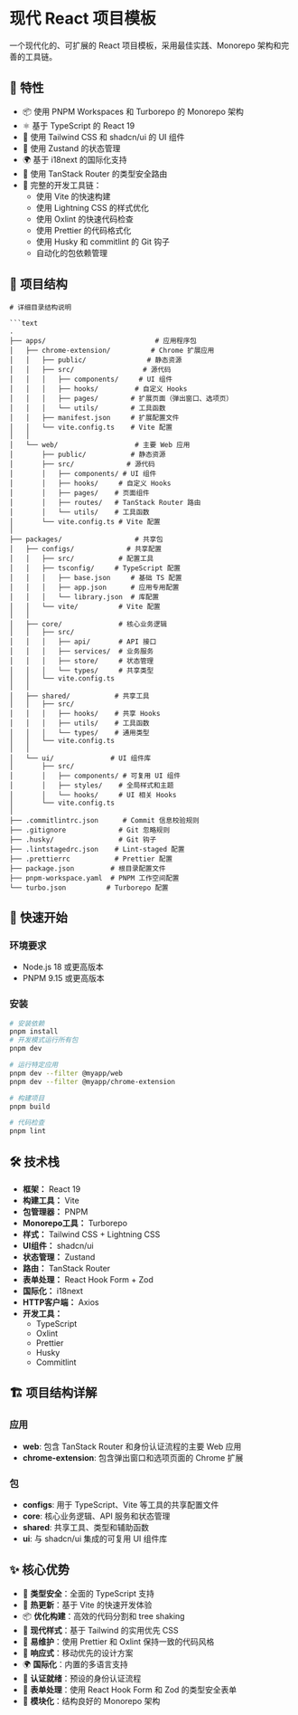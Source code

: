 # 现代 React 项目模板

一个现代化的、可扩展的 React 项目模板，采用最佳实践、Monorepo 架构和完善的工具链。

## 🌟 特性

- 📦 使用 PNPM Workspaces 和 Turborepo 的 Monorepo 架构
- ⚛️ 基于 TypeScript 的 React 19
- 🎨 使用 Tailwind CSS 和 shadcn/ui 的 UI 组件
- 🔄 使用 Zustand 的状态管理
- 🌍 基于 i18next 的国际化支持
- 🚦 使用 TanStack Router 的类型安全路由
- 🔧 完整的开发工具链：
  - 使用 Vite 的快速构建
  - 使用 Lightning CSS 的样式优化
  - 使用 Oxlint 的快速代码检查
  - 使用 Prettier 的代码格式化
  - 使用 Husky 和 commitlint 的 Git 钩子
  - 自动化的包依赖管理


## 📁 项目结构

```text
# 详细目录结构说明

```text
.
├── apps/                           # 应用程序包
│   ├── chrome-extension/          # Chrome 扩展应用
│   │   ├── public/               # 静态资源
│   │   ├── src/                 # 源代码
│   │   │   ├── components/     # UI 组件
│   │   │   ├── hooks/         # 自定义 Hooks
│   │   │   ├── pages/        # 扩展页面（弹出窗口、选项页）
│   │   │   └── utils/        # 工具函数
│   │   ├── manifest.json     # 扩展配置文件
│   │   └── vite.config.ts    # Vite 配置
│   │
│   └── web/                   # 主要 Web 应用
│       ├── public/           # 静态资源
│       ├── src/             # 源代码
│       │   ├── components/ # UI 组件
│       │   ├── hooks/     # 自定义 Hooks
│       │   ├── pages/    # 页面组件
│       │   ├── routes/   # TanStack Router 路由
│       │   └── utils/    # 工具函数
│       └── vite.config.ts # Vite 配置
│
├── packages/                  # 共享包
│   ├── configs/             # 共享配置
│   │   ├── src/           # 配置工具
│   │   ├── tsconfig/     # TypeScript 配置
│   │   │   ├── base.json     # 基础 TS 配置
│   │   │   ├── app.json      # 应用专用配置
│   │   │   └── library.json  # 库配置
│   │   └── vite/          # Vite 配置
│   │
│   ├── core/              # 核心业务逻辑
│   │   ├── src/
│   │   │   ├── api/       # API 接口
│   │   │   ├── services/  # 业务服务
│   │   │   ├── store/     # 状态管理
│   │   │   └── types/     # 共享类型
│   │   └── vite.config.ts
│   │
│   ├── shared/           # 共享工具
│   │   ├── src/
│   │   │   ├── hooks/    # 共享 Hooks
│   │   │   ├── utils/    # 工具函数
│   │   │   └── types/    # 通用类型
│   │   └── vite.config.ts
│   │
│   └── ui/              # UI 组件库
│       ├── src/
│       │   ├── components/ # 可复用 UI 组件
│       │   ├── styles/    # 全局样式和主题
│       │   └── hooks/     # UI 相关 Hooks
│       └── vite.config.ts
│
├── .commitlintrc.json      # Commit 信息校验规则
├── .gitignore             # Git 忽略规则
├── .husky/                # Git 钩子
├── .lintstagedrc.json    # Lint-staged 配置
├── .prettierrc           # Prettier 配置
├── package.json         # 根目录配置文件
├── pnpm-workspace.yaml  # PNPM 工作空间配置
└── turbo.json          # Turborepo 配置
```

## 🚀 快速开始

### 环境要求

- Node.js 18 或更高版本
- PNPM 9.15 或更高版本

### 安装

```bash
# 安装依赖
pnpm install
# 开发模式运行所有包
pnpm dev

# 运行特定应用
pnpm dev --filter @myapp/web
pnpm dev --filter @myapp/chrome-extension

# 构建项目
pnpm build

# 代码检查
pnpm lint
```

## 🛠 技术栈

- **框架：** React 19
- **构建工具：** Vite
- **包管理器：** PNPM
- **Monorepo工具：** Turborepo
- **样式：** Tailwind CSS + Lightning CSS
- **UI组件：** shadcn/ui
- **状态管理：** Zustand
- **路由：** TanStack Router
- **表单处理：** React Hook Form + Zod
- **国际化：** i18next
- **HTTP客户端：** Axios
- **开发工具：**
  - TypeScript
  - Oxlint
  - Prettier
  - Husky
  - Commitlint

## 🏗 项目结构详解

### 应用

- **web**: 包含 TanStack Router 和身份认证流程的主要 Web 应用
- **chrome-extension**: 包含弹出窗口和选项页面的 Chrome 扩展

### 包

- **configs**: 用于 TypeScript、Vite 等工具的共享配置文件
- **core**: 核心业务逻辑、API 服务和状态管理
- **shared**: 共享工具、类型和辅助函数
- **ui**: 与 shadcn/ui 集成的可复用 UI 组件库

## ✨ 核心优势

- 🎯 **类型安全**：全面的 TypeScript 支持
- 🔄 **热更新**：基于 Vite 的快速开发体验
- 📦 **优化构建**：高效的代码分割和 tree shaking
- 🎨 **现代样式**：基于 Tailwind 的实用优先 CSS
- 🔧 **易维护**：使用 Prettier 和 Oxlint 保持一致的代码风格
- 📱 **响应式**：移动优先的设计方案
- 🌍 **国际化**：内置的多语言支持
- 🔐 **认证就绪**：预设的身份认证流程
- 📝 **表单处理**：使用 React Hook Form 和 Zod 的类型安全表单
- 🧩 **模块化**：结构良好的 Monorepo 架构
